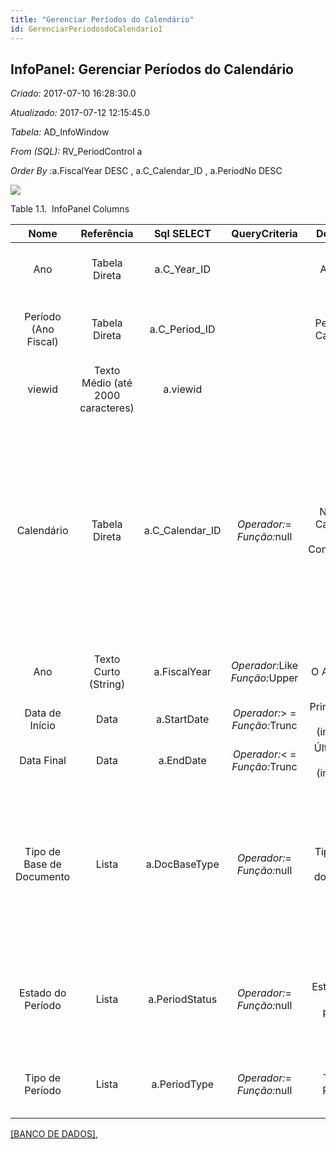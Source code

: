 ```yaml
---
title: "Gerenciar Períodos do Calendário"
id: GerenciarPeriodosdoCalendarioI
---
```

<div id="d109951e1" class="section chapter">

<div class="titlepage">

<div>

<div>

## InfoPanel: Gerenciar Períodos do Calendário

</div>

</div>

</div>

<span class="emphasis"> *Criado:* </span>2017-07-10 16:28:30.0

<span class="emphasis"> *Atualizado:* </span>2017-07-12 12:15:45.0

<span class="emphasis"> *Tabela:* </span>AD\_InfoWindow

<span class="emphasis"> *From (SQL):* </span>RV\_PeriodControl a

<span class="emphasis"> *Order By :*</span>a.FiscalYear DESC ,
a.C\_Calendar\_ID , a.PeriodNo DESC

![](/img/manual/GerenciarPeriodosdoCalendario.png)

<div id="d109951e26" class="table">

<div class="table-title">

Table 1.1.  InfoPanel
Columns

</div>

<div class="table-contents">

|           Nome            |            Referência             |    Sql SELECT     |                                       QueryCriteria                                        |              Descrição              |                                                                                                                                Comentário/Ajuda                                                                                                                                |
| :-----------------------: | :-------------------------------: | :---------------: | :----------------------------------------------------------------------------------------: | :---------------------------------: | :----------------------------------------------------------------------------------------------------------------------------------------------------------------------------------------------------------------------------------------------------------------------------: |
|            Ano            |           Tabela Direta           |   a.C\_Year\_ID   |                                                                                            |              Ano Civil              |                                                                                                     O "Ano" identifica de forma única um ano contábil para um calendário.                                                                                                      |
|   Período (Ano Fiscal)    |           Tabela Direta           |  a.C\_Period\_ID  |                                                                                            |        Período do Calendário        |                                                                                                      O "Período" indica uma faixa exclusiva de datas para um calendário.                                                                                                       |
|          viewid           | Texto Médio (até 2000 caracteres) |     a.viewid      |                                                                                            |                null                 |                                                                                                                                      null                                                                                                                                      |
|        Calendário         |           Tabela Direta           | a.C\_Calendar\_ID |   <span class="emphasis">*Operador:*</span>= <span class="emphasis">*Função:*</span>null   | Nome do Calendário de Contabilidade | O "Calendário" identifica de modo exclusivo um calendário de contabilidade. Podem ser usados múltiplos calendários. Por exemplo você pode precisar um calendário padrão que rode de 1 de janeiro a 31 de dezembro e um calendário fiscal que rode de 1 de julho a 30 de junho. |
|            Ano            |       Texto Curto (String)        |   a.FiscalYear    | <span class="emphasis">*Operador:*</span>Like <span class="emphasis">*Função:*</span>Upper |            O Ano Fiscal             |                                                                                                             O "Ano" identifica o ano contábil para um calendário.                                                                                                              |
|      Data de Início       |               Data                |    a.StartDate    | <span class="emphasis">*Operador:*</span>\> = <span class="emphasis">*Função:*</span>Trunc |  Primeira data efetiva (inclusive)  |                                                                                                            A "Data de Início" indica o primeiro dia ou data inicial                                                                                                            |
|        Data Final         |               Data                |     a.EndDate     | <span class="emphasis">*Operador:*</span>\< = <span class="emphasis">*Função:*</span>Trunc |   Última data efetiva (inclusive)   |                                                                                                                A "Data Final" indica a última data nesta faixa.                                                                                                                |
| Tipo de Base de Documento |               Lista               |   a.DocBaseType   |   <span class="emphasis">*Operador:*</span>= <span class="emphasis">*Função:*</span>null   |      Tipo lógico de documento       |                                               O campo "Tipo de Base de Documento" identifica a base ou ponto de partida para um documento. Múltiplos tipos de documentos podem compartilhar um único tipo de base de documento.                                                |
|     Estado do Período     |               Lista               |  a.PeriodStatus   |   <span class="emphasis">*Operador:*</span>= <span class="emphasis">*Função:*</span>null   |     Estado atual deste período      |                                                                                O "Estado do Período" indica o estado atual deste período. Por exemplo 'Fechado', 'Aberto', 'Nunca Foi Aberto'.                                                                                 |
|      Tipo de Período      |               Lista               |   a.PeriodType    |   <span class="emphasis">*Operador:*</span>= <span class="emphasis">*Função:*</span>null   |           Tipo de Período           |                                                                                                       O "Tipo de Período" indica o tipo (Padrão, ou Ajuste) do período.                                                                                                        |

</div>

</div>

  

[\[BANCO DE DADOS\]](data/GerenciarPeriodosdoCalendarioinfodata.html),

</div>
